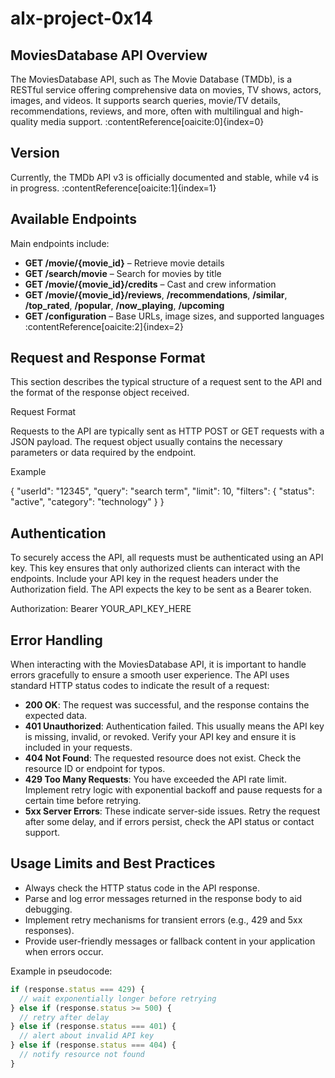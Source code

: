 # alx-project-0x14

## MoviesDatabase API Overview
The MoviesDatabase API, such as The Movie Database (TMDb), is a RESTful service offering comprehensive data on movies, TV shows, actors, images, and videos. It supports search queries, movie/TV details, recommendations, reviews, and more, often with multilingual and high-quality media support. :contentReference[oaicite:0]{index=0}

## Version
Currently, the TMDb API v3 is officially documented and stable, while v4 is in progress. :contentReference[oaicite:1]{index=1}

## Available Endpoints
Main endpoints include:
- **GET /movie/{movie_id}** – Retrieve movie details  
- **GET /search/movie** – Search for movies by title  
- **GET /movie/{movie_id}/credits** – Cast and crew information  
- **GET /movie/{movie_id}/reviews**, **/recommendations**, **/similar**, **/top_rated**, **/popular**, **/now_playing**, **/upcoming**  
- **GET /configuration** – Base URLs, image sizes, and supported languages :contentReference[oaicite:2]{index=2}

## Request and Response Format
This section describes the typical structure of a request sent to the API and the format of the response object received.

Request Format

Requests to the API are typically sent as HTTP POST or GET requests with a JSON payload. The request object usually contains the necessary parameters or data required by the endpoint.

Example 

{
  "userId": "12345",
  "query": "search term",
  "limit": 10,
  "filters": {
    "status": "active",
    "category": "technology"
  }
}

## Authentication
To securely access the API, all requests must be authenticated using an API key. This key ensures that only authorized clients can interact with the endpoints. Include your API key in the request headers under the Authorization field. The API expects the key to be sent as a Bearer token.

Authorization: Bearer YOUR_API_KEY_HERE


## Error Handling

When interacting with the MoviesDatabase API, it is important to handle errors gracefully to ensure a smooth user experience. The API uses standard HTTP status codes to indicate the result of a request:

- **200 OK**: The request was successful, and the response contains the expected data.
- **401 Unauthorized**: Authentication failed. This usually means the API key is missing, invalid, or revoked. Verify your API key and ensure it is included in your requests.
- **404 Not Found**: The requested resource does not exist. Check the resource ID or endpoint for typos.
- **429 Too Many Requests**: You have exceeded the API rate limit. Implement retry logic with exponential backoff and pause requests for a certain time before retrying.
- **5xx Server Errors**: These indicate server-side issues. Retry the request after some delay, and if errors persist, check the API status or contact support.

## Usage Limits and Best Practices

- Always check the HTTP status code in the API response.
- Parse and log error messages returned in the response body to aid debugging.
- Implement retry mechanisms for transient errors (e.g., 429 and 5xx responses).
- Provide user-friendly messages or fallback content in your application when errors occur.

Example in pseudocode:

```ts
if (response.status === 429) {
  // wait exponentially longer before retrying
} else if (response.status >= 500) {
  // retry after delay
} else if (response.status === 401) {
  // alert about invalid API key
} else if (response.status === 404) {
  // notify resource not found
}
